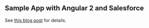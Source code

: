 ## Sample App with Angular 2 and Salesforce

See [this blog post](http://coenraets.org/blog/2015/12/angular2-rest-salesforce/) for details.